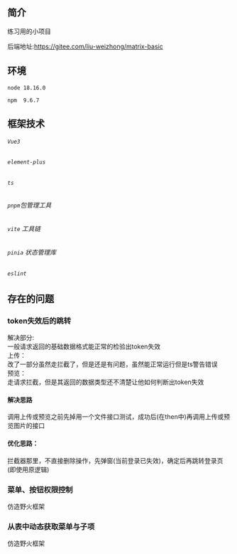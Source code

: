 ## 简介

练习用的小项目

后端地址:https://gitee.com/liu-weizhong/matrix-basic

## 环境

`node 18.16.0`

`npm  9.6.7`

## 框架技术

###### `Vue3`

###### `element-plus`

###### `ts`

###### `pnpm`包管理工具

###### `vite` 工具链

###### `pinia` 状态管理库

###### `eslint`

## 存在的问题

### token失效后的跳转

解决部分:<br>
一般请求返回的基础数据格式能正常的检验出token失效<br>
上传：<br>
改了一部分虽然走拦截了，但是还是有问题，虽然能正常运行但是ts警告错误<br>
预览：<br>
走请求拦截，但是其返回的数据类型还不清楚让他如何判断出token失效

#### 解决思路

调用上传或预览之前先掉用一个文件接口测试，成功后(在then中)再调用上传或预览图片的接口

#### 优化思路：

拦截器那里，不直接删除操作，先弹窗(当前登录已失效)，确定后再跳转登录页(即使用原逻辑)

### 菜单、按钮权限控制
仿造野火框架
### 从表中动态获取菜单与子项
仿造野火框架